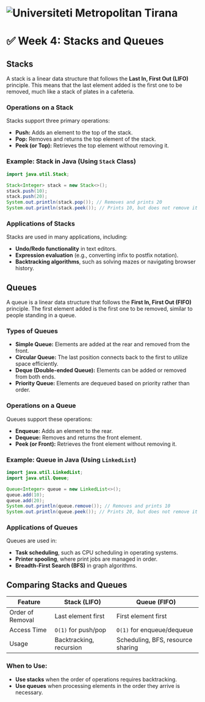 # ![Universiteti Metropolitan Tirana](https://umt.edu.al/wp-content/uploads/2024/11/Universiteti-Metropolitan-Tirana.webp)  

# ✅ **Week 4: Stacks and Queues**  

## Stacks
A stack is a linear data structure that follows the **Last In, First Out (LIFO)** principle. This means that the last element added is the first one to be removed, much like a stack of plates in a cafeteria.

### Operations on a Stack
Stacks support three primary operations:
- **Push:** Adds an element to the top of the stack.
- **Pop:** Removes and returns the top element of the stack.
- **Peek (or Top):** Retrieves the top element without removing it.

### Example: Stack in Java (Using `Stack` Class)
```java
import java.util.Stack;

Stack<Integer> stack = new Stack<>();
stack.push(10);
stack.push(20);
System.out.println(stack.pop()); // Removes and prints 20
System.out.println(stack.peek()); // Prints 10, but does not remove it
```

### Applications of Stacks
Stacks are used in many applications, including:
- **Undo/Redo functionality** in text editors.
- **Expression evaluation** (e.g., converting infix to postfix notation).
- **Backtracking algorithms**, such as solving mazes or navigating browser history.

## Queues
A queue is a linear data structure that follows the **First In, First Out (FIFO)** principle. The first element added is the first one to be removed, similar to people standing in a queue.

### Types of Queues
- **Simple Queue:** Elements are added at the rear and removed from the front.
- **Circular Queue:** The last position connects back to the first to utilize space efficiently.
- **Deque (Double-ended Queue):** Elements can be added or removed from both ends.
- **Priority Queue:** Elements are dequeued based on priority rather than order.

### Operations on a Queue
Queues support these operations:
- **Enqueue:** Adds an element to the rear.
- **Dequeue:** Removes and returns the front element.
- **Peek (or Front):** Retrieves the front element without removing it.

### Example: Queue in Java (Using `LinkedList`)
```java
import java.util.LinkedList;
import java.util.Queue;

Queue<Integer> queue = new LinkedList<>();
queue.add(10);
queue.add(20);
System.out.println(queue.remove()); // Removes and prints 10
System.out.println(queue.peek()); // Prints 20, but does not remove it
```

### Applications of Queues
Queues are used in:
- **Task scheduling**, such as CPU scheduling in operating systems.
- **Printer spooling**, where print jobs are managed in order.
- **Breadth-First Search (BFS)** in graph algorithms.

## Comparing Stacks and Queues

| Feature         | Stack (LIFO)         | Queue (FIFO)         |
|----------------|----------------------|----------------------|
| Order of Removal | Last element first | First element first |
| Access Time    | `O(1)` for push/pop  | `O(1)` for enqueue/dequeue |
| Usage         | Backtracking, recursion | Scheduling, BFS, resource sharing |

### When to Use:
- **Use stacks** when the order of operations requires backtracking.
- **Use queues** when processing elements in the order they arrive is necessary.